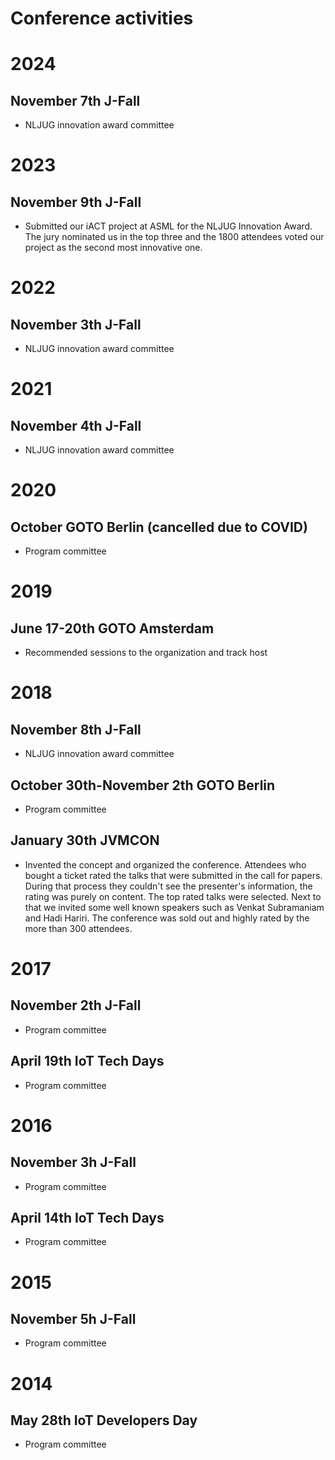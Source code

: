 # Conference activities

# 2024
## November 7th J-Fall
- NLJUG innovation award committee

# 2023
## November 9th J-Fall
- Submitted our iACT project at ASML for the NLJUG Innovation Award. The jury nominated us in the top three and the 1800 attendees voted our project as the second most innovative one.

# 2022
## November 3th J-Fall
- NLJUG innovation award committee

# 2021
## November 4th J-Fall
- NLJUG innovation award committee

# 2020

## October GOTO Berlin (cancelled due to COVID)
- Program committee

# 2019

## June 17-20th GOTO Amsterdam
- Recommended sessions to the organization and track host

# 2018

## November 8th J-Fall
- NLJUG innovation award committee

## October 30th-November 2th GOTO Berlin
- Program committee

## January 30th JVMCON
- Invented the concept and organized the conference. Attendees who bought a ticket rated the talks that were submitted in the call for papers. During that process they couldn't see the presenter's information, the rating was purely on content. The top rated talks were selected. Next to that we invited some well known speakers such as Venkat Subramaniam and Hadi Hariri. The conference was sold out and highly rated by the more than 300 attendees.

# 2017

## November 2th J-Fall
- Program committee

## April 19th IoT Tech Days
- Program committee

# 2016

## November 3h J-Fall
- Program committee

## April 14th IoT Tech Days
- Program committee

# 2015

## November 5h J-Fall
- Program committee

# 2014

## May 28th IoT Developers Day
- Program committee

